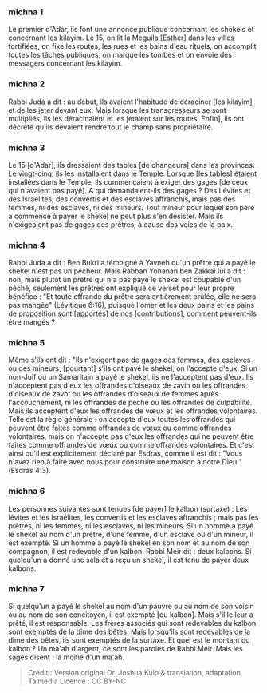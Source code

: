 
### michna 1
Le premier d'Adar, ils font une annonce publique concernant les shekels et concernant les kilayim. Le 15, on lit la Meguila [Esther] dans les villes fortifiées, on fixe les routes, les rues et les bains d'eau rituels, on accomplit toutes les tâches publiques, on marque les tombes et on envoie des messagers concernant les kilayim.

### michna 2
Rabbi Juda a dit : au début, ils avaient l'habitude de déraciner [les kilayim] et de les jeter devant eux. Mais lorsque les transgresseurs se sont multipliés, ils les déracinaient et les jetaient sur les routes. Enfin], ils ont décrété qu'ils devaient rendre tout le champ sans propriétaire.

### michna 3
Le 15 [d'Adar], ils dressaient des tables [de changeurs] dans les provinces. Le vingt-cinq, ils les installaient dans le Temple. Lorsque [les tables] étaient installées dans le Temple, ils commençaient à exiger des gages [de ceux qui n'avaient pas payé]. A qui demandaient-ils des gages ? Des Lévites et des Israélites, des convertis et des esclaves affranchis, mais pas des femmes, ni des esclaves, ni des mineurs. Tout mineur pour lequel son père a commencé à payer le shekel ne peut plus s'en désister. Mais ils n'exigeaient pas de gages des prêtres, à cause des voies de la paix.

### michna 4
Rabbi Juda a dit : Ben Bukri a témoigné à Yavneh qu'un prêtre qui a payé le shekel n'est pas un pécheur. Mais Rabban Yohanan ben Zakkai lui a dit : non, mais plutôt un prêtre qui n'a pas payé le shekel est coupable d'un péché, seulement les prêtres ont expliqué ce verset pour leur propre bénéfice : "Et toute offrande du prêtre sera entièrement brûlée, elle ne sera pas mangée" (Lévitique 6:16), puisque l'omer et les deux pains et les pains de proposition sont [apportés] de nos [contributions], comment peuvent-ils être mangés ?

### michna 5
Même s'ils ont dit : "Ils n'exigent pas de gages des femmes, des esclaves ou des mineurs, [pourtant] s'ils ont payé le shekel, on l'accepte d'eux. Si un non-Juif ou un Samaritain a payé le shekel, ils ne l'acceptent pas d'eux. Ils n'acceptent pas d'eux les offrandes d'oiseaux de zavin ou les offrandes d'oiseaux de zavot ou les offrandes d'oiseaux de femmes après l'accouchement, ni les offrandes de péché ou les offrandes de culpabilité. Mais ils acceptent d'eux les offrandes de vœux et les offrandes volontaires. Telle est la règle générale : on accepte d'eux toutes les offrandes qui peuvent être faites comme offrandes de vœux ou comme offrandes volontaires, mais on n'accepte pas d'eux les offrandes qui ne peuvent être faites comme offrandes de vœux ou comme offrandes volontaires. Et c'est ainsi qu'il est explicitement déclaré par Esdras, comme il est dit : "Vous n'avez rien à faire avec nous pour construire une maison à notre Dieu "(Esdras 4:3).

### michna 6
Les personnes suivantes sont tenues [de payer] le kalbon (surtaxe) : Les lévites et les Israélites, les convertis et les esclaves affranchis ; mais pas les prêtres, ni les femmes, ni les esclaves, ni les mineurs. Si un homme a payé le shekel au nom d'un prêtre, d'une femme, d'un esclave ou d'un mineur, il est exempté. Si un homme a payé le shekel en son nom et au nom de son compagnon, il est redevable d'un kalbon. Rabbi Meir dit : deux kalbons. Si quelqu'un a donné une sela et a reçu un shekel, il est tenu de payer deux kalbons.

### michna 7
Si quelqu'un a payé le shekel au nom d'un pauvre ou au nom de son voisin ou au nom de son concitoyen, il est exempté [du kalbon]. Mais s'il le leur a prêté, il est responsable. Les frères associés qui sont redevables du kalbon sont exemptés de la dîme des bêtes. Mais lorsqu'ils sont redevables de la dîme des bêtes, ils sont exemptés de la surtaxe. Et quel est le montant du kalbon ? Un ma'ah d'argent, ce sont les paroles de Rabbi Meir. Mais les sages disent : la moitié d'un ma'ah.

>Crédit : Version original Dr. Joshua Kulp & translation, adaptation Talmedia
>Licence : CC BY-NC